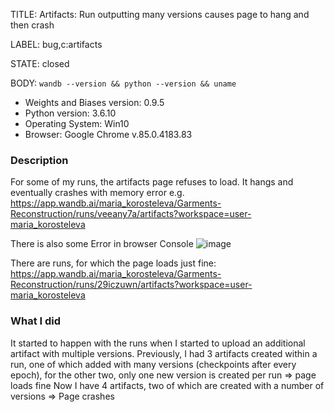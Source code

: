 TITLE:
Artifacts: Run outputting many versions causes page to hang and then crash

LABEL:
bug,c:artifacts

STATE:
closed

BODY:
`wandb --version && python --version && uname`

* Weights and Biases version: 0.9.5
* Python version: 3.6.10
* Operating System: Win10
* Browser: Google Chrome v.85.0.4183.83 

### Description

For some of my runs, the artifacts page refuses to load. It hangs and eventually crashes with memory error e.g. 
https://app.wandb.ai/maria_korosteleva/Garments-Reconstruction/runs/veeany7a/artifacts?workspace=user-maria_korosteleva

There is also some Error in browser Console
![image](https://user-images.githubusercontent.com/6837635/92206488-8de6ca00-eec2-11ea-861e-d60fcaff3d52.png)

There are runs, for which the page loads just fine: https://app.wandb.ai/maria_korosteleva/Garments-Reconstruction/runs/29iczuwn/artifacts?workspace=user-maria_korosteleva

### What I did

It started to happen with the runs when I started to upload an additional artifact with multiple versions. 
Previously, I had 3 artifacts created within a run, one of which added with many versions (checkpoints after every epoch), for the other two, only one new version is created per run => page loads fine
Now I have 4 artifacts, two of which are created with a number of versions => Page crashes






